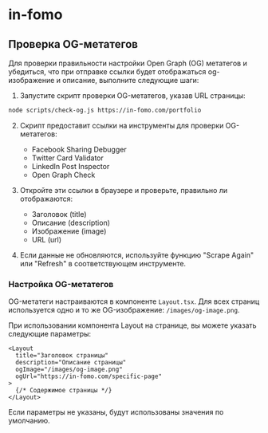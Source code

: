 # in-fomo

## Проверка OG-метатегов

Для проверки правильности настройки Open Graph (OG) метатегов и убедиться, что при отправке ссылки будет отображаться og-изображение и описание, выполните следующие шаги:

1. Запустите скрипт проверки OG-метатегов, указав URL страницы:

```bash
node scripts/check-og.js https://in-fomo.com/portfolio
```

2. Скрипт предоставит ссылки на инструменты для проверки OG-метатегов:
   - Facebook Sharing Debugger
   - Twitter Card Validator
   - LinkedIn Post Inspector
   - Open Graph Check

3. Откройте эти ссылки в браузере и проверьте, правильно ли отображаются:
   - Заголовок (title)
   - Описание (description)
   - Изображение (image)
   - URL (url)

4. Если данные не обновляются, используйте функцию "Scrape Again" или "Refresh" в соответствующем инструменте.

### Настройка OG-метатегов

OG-метатеги настраиваются в компоненте `Layout.tsx`. Для всех страниц используется одно и то же OG-изображение: `/images/og-image.png`.

При использовании компонента Layout на странице, вы можете указать следующие параметры:

```tsx
<Layout 
  title="Заголовок страницы"
  description="Описание страницы"
  ogImage="/images/og-image.png"
  ogUrl="https://in-fomo.com/specific-page"
>
  {/* Содержимое страницы */}
</Layout>
```

Если параметры не указаны, будут использованы значения по умолчанию.
